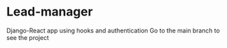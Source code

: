 # Lead-manager
Django-React app using hooks and authentication
Go to the main branch to see the project
